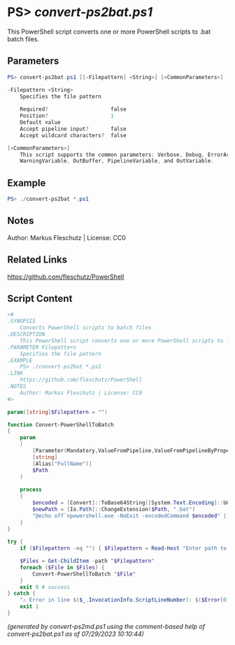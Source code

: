 PS> *convert-ps2bat.ps1*
====================

This PowerShell script converts one or more PowerShell scripts to .bat batch files.

Parameters
----------
```powershell
PS> convert-ps2bat.ps1 [[-Filepattern] <String>] [<CommonParameters>]

-Filepattern <String>
    Specifies the file pattern
    
    Required?                    false
    Position?                    1
    Default value                
    Accept pipeline input?       false
    Accept wildcard characters?  false

[<CommonParameters>]
    This script supports the common parameters: Verbose, Debug, ErrorAction, ErrorVariable, WarningAction, 
    WarningVariable, OutBuffer, PipelineVariable, and OutVariable.
```

Example
-------
```powershell
PS> ./convert-ps2bat *.ps1

```

Notes
-----
Author: Markus Fleschutz | License: CC0

Related Links
-------------
https://github.com/fleschutz/PowerShell

Script Content
--------------
```powershell
<#
.SYNOPSIS
	Converts PowerShell scripts to batch files
.DESCRIPTION
	This PowerShell script converts one or more PowerShell scripts to .bat batch files.
.PARAMETER Filepattern
	Specifies the file pattern
.EXAMPLE
	PS> ./convert-ps2bat *.ps1
.LINK
	https://github.com/fleschutz/PowerShell
.NOTES
	Author: Markus Fleschutz | License: CC0
#>

param([string]$Filepattern = "")

function Convert-PowerShellToBatch
{
    param
    (
        [Parameter(Mandatory,ValueFromPipeline,ValueFromPipelineByPropertyName)]
        [string]
        [Alias("FullName")]
        $Path
    )
 
    process
    {
        $encoded = [Convert]::ToBase64String([System.Text.Encoding]::Unicode.GetBytes((Get-Content -Path $Path -Raw -Encoding UTF8)))
        $newPath = [Io.Path]::ChangeExtension($Path, ".bat")
        "@echo off`npowershell.exe -NoExit -encodedCommand $encoded" | Set-Content -Path $newPath -Encoding Ascii
    }
}
 
try {
	if ($Filepattern -eq "") { $Filepattern = Read-Host "Enter path to the PowerShell script(s)" }

	$Files = Get-ChildItem -path "$Filepattern"
	foreach ($File in $Files) {
		Convert-PowerShellToBatch "$File"
	}
	exit 0 # success
} catch {
	"⚠️ Error in line $($_.InvocationInfo.ScriptLineNumber): $($Error[0])"
	exit 1
}
```

*(generated by convert-ps2md.ps1 using the comment-based help of convert-ps2bat.ps1 as of 07/29/2023 10:10:44)*
